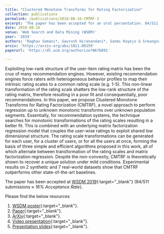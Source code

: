 ```yaml
---
title: "Clustered Monotone Transforms for Rating Factorization"
collection: publications
permalink: /publications/2018-08-16-CMTRF-3
excerpt: 'The paper has been accepted for an oral persentation. 84/511 submissions ≈ *16% Acceptance Rate*.'
date: 2018-08-16
venue: 'Web Search and Data Mining (WSDM)'
year: '2019'
authors: 'Raghav Somani*, Gaurush Hiranandani*, Sanmi Koyejo & Sreangsu Acharyya'
arxiv: 'https://arxiv.org/abs/1811.00159'
paperurl: 'https://dl.acm.org/authorize?N676891'

---
```

Exploiting low-rank structure of the user-item rating matrix has been the crux of many recommendation engines. However, existing recommendation engines force raters with heterogeneous behavior profiles to map their intrinsic rating scales to a common rating scale (e.g. 1-5). This non-linear transformation of the rating scale shatters the low-rank structure of the rating matrix, therefore resulting in a poor fit and consequentially, poor recommendations. In this paper, we propose Clustered Monotone Transforms for Rating Factorization (CMTRF), a novel approach to perform regression up to unknown monotonic transforms over unknown population segments. Essentially, for recommendation systems, the technique searches for monotonic transformations of the rating scales resulting in a better fit. This is combined with an underlying matrix factorization regression model that couples the user-wise ratings to exploit shared low dimensional structure. The rating scale transformations can be generated for each user, for a cluster of users, or for all the users at once, forming the basis of three simple and efficient algorithms proposed in this work, all of which alternate between transformation of the rating scales and matrix factorization regression. Despite the non-convexity, CMTRF is theoretically shown to recover a unique solution under mild conditions. Experimental results on 2 synthetic and 7 real-world datasets show that CMTRF outperforms other state-of-the-art baselines.

The paper has been accepted at [WSDM 2019](http://www.wsdm-conference.org/2019/accepted-papers.php){:target="_blank"} (84/511 submissions ≈ *16% Acceptance Rate*).

Please find the below resources
1. [WSDM poster](https://raghavsomani.github.io/publications/files/WSDM_CMTRF_poster.pdf){:target="_blank"}.
2. [Paper](https://dl.acm.org/authorize?N676891){:target="_blank"}.
3. [ArXiv](https://arxiv.org/pdf/1811.00159.pdf){:target="_blank"}.
4. [Video presentation](https://www.youtube.com/watch?v=KyHUan_7YnQ){:target="_blank"}.
5. [Presentation slides](https://raghavsomani.github.io/publications/files/WSDM_CMTRF_ppt.pdf){:target="_blank"}.